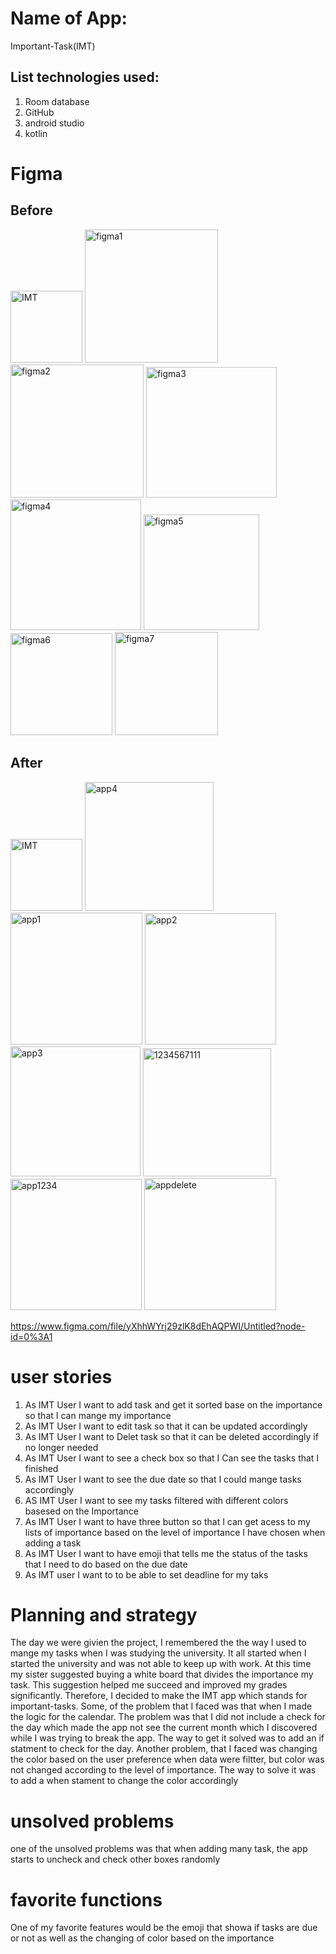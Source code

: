 #  Name of App:
Important-Task(IMT)
## List technologies used:
1. Room database 
2. GitHub
3. android studio
4. kotlin 
# Figma

## Before
<img width="115" alt="IMT" src="https://user-images.githubusercontent.com/91451257/140177872-63368f51-087b-4065-b180-670ca4ebc684.PNG">

<img width="213" alt="figma1" src="https://user-images.githubusercontent.com/91451257/140094651-cf4e2969-f988-40cc-8024-75e7ad7e43df.PNG">
<img width="213" alt="figma2" src="https://user-images.githubusercontent.com/91451257/140094709-07e1830b-b827-4a04-9036-7d256872491e.PNG">
<img width="209" alt="figma3" src="https://user-images.githubusercontent.com/91451257/140094738-acfd7267-f71c-4d81-9dc0-4ebfe1467a28.PNG">
<img width="209" alt="figma4" src="https://user-images.githubusercontent.com/91451257/140094766-2604ffca-3e68-4b56-809e-48f6d565e462.PNG">
<img width="185" alt="figma5" src="https://user-images.githubusercontent.com/91451257/140094844-d03cc528-fb0f-4b07-ae41-7a98cfd331a6.PNG">
<img width="163" alt="figma6" src="https://user-images.githubusercontent.com/91451257/140094873-a59cdb9f-ebb0-4799-9dd7-de7563cd4e4d.PNG">
<img width="165" alt="figma7" src="https://user-images.githubusercontent.com/91451257/140094910-2e6401fd-0898-4f3a-8034-d22095e4d93f.PNG">



## After
<img width="115" alt="IMT" src="https://user-images.githubusercontent.com/91451257/140177954-fc27768e-74a3-4865-b27f-7abcf62729b2.PNG">
<img width="206" alt="app4" src="https://user-images.githubusercontent.com/91451257/140093661-d0a7a2bf-1df6-4478-8167-abc213bd2db2.PNG">
<img width="211" alt="app1" src="https://user-images.githubusercontent.com/91451257/140093603-feef7aa5-b625-42f3-be36-e3f6326de643.PNG">
<img width="210" alt="app2" src="https://user-images.githubusercontent.com/91451257/140093613-69761917-e8c9-4862-ae6d-a00520160c13.PNG">
<img width="208" alt="app3" src="https://user-images.githubusercontent.com/91451257/140094501-f1589b69-fa5b-4f01-b028-1d55898dfe64.PNG">
<img width="205" alt="1234567111" src="https://user-images.githubusercontent.com/91451257/140094024-f8340924-a76f-48d1-ac46-6d51fc68f25c.PNG">
<img width="210" alt="app1234" src="https://user-images.githubusercontent.com/91451257/140094013-8e74f314-4231-4d64-8425-95f2c236903f.PNG">
<img width="211" alt="appdelete" src="https://user-images.githubusercontent.com/91451257/140178087-2a925cab-b6f2-4e98-b190-0584d7733fbd.PNG">







https://www.figma.com/file/yXhhWYrj29zlK8dEhAQPWI/Untitled?node-id=0%3A1
# user stories
1. As IMT User I want to add task and get it sorted base on the importance so that I can mange my importance
2. As IMT User I want to edit task  so that it can be updated accordingly
3. As IMT User I want to Delet task  so that it can be deleted accordingly if no longer needed
4. As IMT User I want to see a check box so that I Can see the tasks that I finished
6. As IMT User I want to see the due date so that I could mange tasks accordingly
7. AS IMT User I want to see my tasks filtered with different colors basesed on the Importance
8. As IMT User I want to have three button so that I can get acess to my lists of importance based on the level of importance 
I have chosen when adding a task
10. As IMT User I want to have emoji that tells me the status of the tasks that I need to do based on the due date
11. As IMT user I want to to be able to set deadline for my taks
# Planning and strategy
The day we were givien the project, I remembered the the way I used to mange my tasks when I was studying the university.
It all started when I started the university and was not able to keep up with work. At this time my sister suggested buying a white board that divides the importance my task. 
This suggestion helped me succeed and improved my grades significantly. Therefore, I decided to make the IMT app which stands for important-tasks. Some, of the problem that 
I faced was that when I made the logic for the calendar. The problem was that I did not include a check for the day which made the app not see the current month which I discovered
while I was trying to break the app. The way to get it solved was to add an if statment to check for the day. Another problem, that I faced was changing the color based on  the user
preference when data were filtter, but color was not changed according to the level of importance. The way to solve it was to add a when stament to change the color accordingly
#  unsolved problems
one of the unsolved problems was that when adding many task, the app starts to uncheck and check other boxes randomly 

#  favorite functions
One of my favorite features would be the emoji that showa if tasks are due or not as well as the changing of color based on the importance
